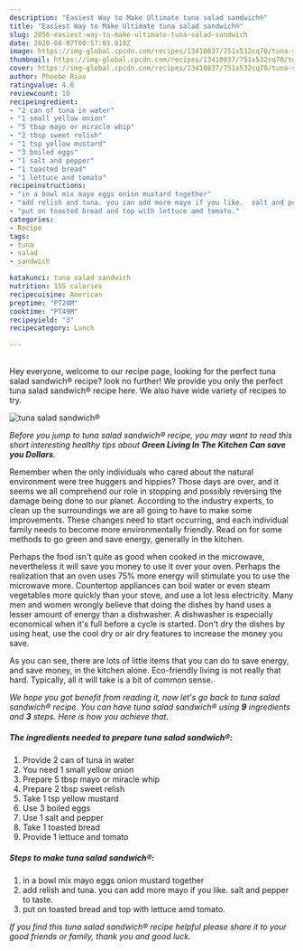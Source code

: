 ```yaml
---
description: "Easiest Way to Make Ultimate tuna salad sandwich®"
title: "Easiest Way to Make Ultimate tuna salad sandwich®"
slug: 2056-easiest-way-to-make-ultimate-tuna-salad-sandwich
date: 2020-08-07T00:57:03.818Z
image: https://img-global.cpcdn.com/recipes/13410837/751x532cq70/tuna-salad-sandwich-recipe-main-photo.jpg
thumbnail: https://img-global.cpcdn.com/recipes/13410837/751x532cq70/tuna-salad-sandwich-recipe-main-photo.jpg
cover: https://img-global.cpcdn.com/recipes/13410837/751x532cq70/tuna-salad-sandwich-recipe-main-photo.jpg
author: Phoebe Rios
ratingvalue: 4.6
reviewcount: 10
recipeingredient:
- "2 can of tuna in water"
- "1 small yellow onion"
- "5 tbsp mayo or miracle whip"
- "2 tbsp sweet relish"
- "1 tsp yellow mustard"
- "3 boiled eggs"
- "1 salt and pepper"
- "1 toasted bread"
- "1 lettuce and tomato"
recipeinstructions:
- "in a bowl mix mayo eggs onion mustard together"
- "add relish and tuna. you can add more mayo if you like.  salt and pepper to taste."
- "put on toasted bread and top with lettuce amd tomato."
categories:
- Recipe
tags:
- tuna
- salad
- sandwich

katakunci: tuna salad sandwich 
nutrition: 155 calories
recipecuisine: American
preptime: "PT24M"
cooktime: "PT49M"
recipeyield: "3"
recipecategory: Lunch

---
```

<br>
Hey everyone, welcome to our recipe page, looking for the perfect tuna salad sandwich® recipe? look no further! We provide you only the perfect tuna salad sandwich® recipe here. We also have wide variety of recipes to try.
<br>


![tuna salad sandwich®](https://img-global.cpcdn.com/recipes/13410837/751x532cq70/tuna-salad-sandwich-recipe-main-photo.jpg)

<i>Before you jump to tuna salad sandwich® recipe, you may want to read this short interesting healthy tips about 
<strong>Green Living In The Kitchen Can save you Dollars</strong>.</i>
</br>

Remember when the only individuals who cared about the natural environment were tree huggers and hippies? Those days are over, and it seems we all comprehend our role in stopping and possibly reversing the damage being done to our planet. According to the industry experts, to clean up the surroundings we are all going to have to make some improvements. These changes need to start occurring, and each individual family needs to become more environmentally friendly. Read on for some methods to go green and save energy, generally in the kitchen.

Perhaps the food isn't quite as good when cooked in the microwave, nevertheless it will save you money to use it over your oven. Perhaps the realization that an oven uses 75% more energy will stimulate you to use the microwave more. Countertop appliances can boil water or even steam vegetables more quickly than your stove, and use a lot less electricity. Many men and women wrongly believe that doing the dishes by hand uses a lesser amount of energy than a dishwasher. A dishwasher is especially economical when it's full before a cycle is started. Don't dry the dishes by using heat, use the cool dry or air dry features to increase the money you save.

As you can see, there are lots of little items that you can do to save energy, and save money, in the kitchen alone. Eco-friendly living is not really that hard. Typically, all it will take is a bit of common sense.


<i>We hope you got benefit from reading it, now let's go back to tuna salad sandwich® recipe. You can have tuna salad sandwich® using <strong>9</strong> ingredients and <strong>3</strong> steps. Here is how you achieve that.
</i>

##### The ingredients needed to prepare tuna salad sandwich®:

1. Provide 2 can of tuna in water
1. You need 1 small yellow onion
1. Prepare 5 tbsp mayo or miracle whip
1. Prepare 2 tbsp sweet relish
1. Take 1 tsp yellow mustard
1. Use 3 boiled eggs
1. Use 1 salt and pepper
1. Take 1 toasted bread
1. Provide 1 lettuce and tomato


##### Steps to make tuna salad sandwich®:

1. in a bowl mix mayo eggs onion mustard together
1. add relish and tuna. you can add more mayo if you like.  salt and pepper to taste.
1. put on toasted bread and top with lettuce amd tomato.


<i>If you find this tuna salad sandwich® recipe helpful please share it to your good friends or family, thank you and good luck.</i>
